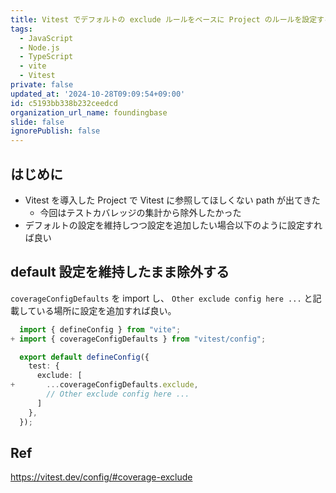 ```yaml
---
title: Vitest でデフォルトの exclude ルールをベースに Project のルールを設定する。
tags:
  - JavaScript
  - Node.js
  - TypeScript
  - vite
  - Vitest
private: false
updated_at: '2024-10-28T09:09:54+09:00'
id: c5193bb338b232ceedcd
organization_url_name: foundingbase
slide: false
ignorePublish: false
---
```


## はじめに

- Vitest を導入した Project で Vitest に参照してほしくない path が出てきた
  - 今回はテストカバレッジの集計から除外したかった
- デフォルトの設定を維持しつつ設定を追加したい場合以下のように設定すれば良い

## default 設定を維持したまま除外する

`coverageConfigDefaults` を import し、 `Other exclude config here ...` と記載している場所に設定を追加すれば良い。

```diff_typescript:vite.config.ts
  import { defineConfig } from "vite";
+ import { coverageConfigDefaults } from "vitest/config";

  export default defineConfig({
    test: {
      exclude: [
+       ...coverageConfigDefaults.exclude,
        // Other exclude config here ...
      ]
    },
  });

```

## Ref

https://vitest.dev/config/#coverage-exclude
